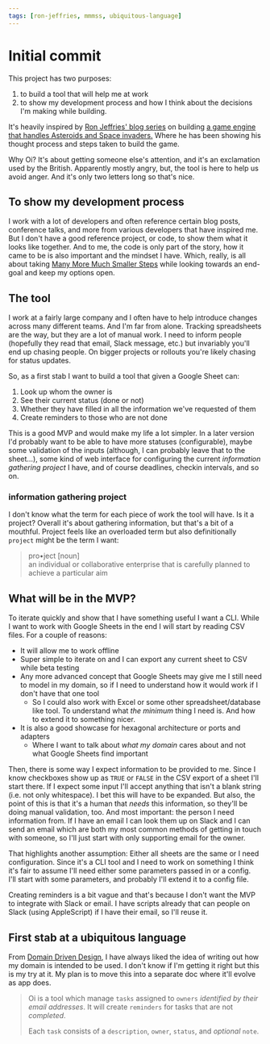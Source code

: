 ```yaml
---
tags: [ron-jeffries, mmmss, ubiquitous-language]
---
```

Initial commit
==============

This project has two purposes: 

1. to build a tool that will help me at work 
2. to show my development process and how I think about the decisions I'm making while building. 

It's heavily inspired by [Ron Jeffries' blog series][ron-blog] on building [a game engine that handles Asteroids and Space invaders.][ron-game] Where he has been showing his thought process and steps taken to build the game. 

[ron-blog]: https://ronjeffries.com/articles/-y023/python/-a250/254/
[ron-game]: https://github.com/RonJeffries/python-asteroids-1

Why Oi? It's about getting someone else's attention, and it's an exclamation used by the British. Apparently mostly angry, but, the tool is here to help us avoid anger. And it's only two letters long so that's nice.

## To show my development process

I work with a lot of developers and often reference certain blog posts, conference talks, and more from various developers that have inspired me. But I don't have a good reference project, or code, to show them what it looks like together. And to me, the code is only part of the story, how it came to be is also important and the mindset I have. Which, really, is all about taking [Many More Much Smaller Steps][mmmss] while looking towards an end-goal and keep my options open.

[mmmss]: https://github.com/RonJeffries/python-asteroids-1

## The tool

I work at a fairly large company and I often have to help introduce changes across many different teams. And I'm far from alone. Tracking spreadsheets are the way, but they are a lot of manual work. I need to inform people (hopefully they read that email, Slack message, etc.) but invariably you'll end up chasing people. On bigger projects or rollouts you're likely chasing for status updates.

So, as a first stab I want to build a tool that given a Google Sheet can:

1. Look up whom the owner is
2. See their current status (done or not)
3. Whether they have filled in all the information we've requested of them
4. Create reminders to those who are not done

This is a good MVP and would make my life a lot simpler. In a later version I'd probably want to be able to have more statuses (configurable), maybe some validation of the inputs (although, I can probably leave that to the sheet…), some kind of web interface for configuring the current _information gathering project_ I have, and of course deadlines, checkin intervals, and so on.

### information gathering project

I don't know what the term for each piece of work the tool will have. Is it a project? Overall it's about gathering information, but that's a bit of a mouthful. Project feels like an overloaded term but also definitionally `project` might be the term I want:

> pro•ject [noun]  
> an individual or collaborative enterprise that is carefully planned to achieve a particular aim

## What will be in the MVP?

To iterate quickly and show that I have something useful I want a CLI. While I want to work with Google Sheets in the end I will start by reading CSV files. For a couple of reasons:

- It will allow me to work offline
- Super simple to iterate on and I can export any current sheet to CSV while beta testing
- Any more advanced concept that Google Sheets may give me I still need to model in my domain, so if I need to understand how it would work if I don't have that one tool
  - So I could also work with Excel or some other spreadsheet/database like tool. To understand what _the minimum_ thing I need is. And how to extend it to something nicer.
- It is also a good showcase for hexagonal architecture or ports and adapters
  - Where I want to talk about _what my domain_ cares about and not what Google Sheets find important

Then, there is some way I expect information to be provided to me. Since I know checkboxes show up as `TRUE` or `FALSE` in the CSV export of a sheet I'll start there. If I expect some input I'll accept anything that isn't a blank string (i.e. not only whitespace). I bet this will have to be expanded. But also, the point of this is that it's a human that _needs_ this information, so they'll be doing manual validation, too. And most important: the person I need information from. If I have an email I can look them up on Slack and I can send an email which are both my most common methods of getting in touch with someone, so I'll just start with only supporting email for the owner. 

That highlights another assumption: Either all sheets are the same or I need configuration. Since it's a CLI tool and I need to work on something I think it's fair to assume I'll need either some parameters passed in or a config.  
I'll start with some parameters, and probably I'll extend it to a config file.

Creating reminders is a bit vague and that's because I don't want the MVP to integrate with Slack or email. I have scripts already that can people on Slack (using AppleScript) if I have their email, so I'll reuse it.

## First stab at a ubiquitous language

From [Domain Driven Design](https://www.martinfowler.com/bliki/UbiquitousLanguage.html), I have always liked the idea of writing out how my domain is intended to be used. I don't know if I'm getting it right but this is my try at it. My plan is to move this into a separate doc where it'll evolve as app does.

> Oi is a tool which manage `tasks` assigned to `owners` _identified by their email addresses_. It will create `reminders` for tasks that are not _completed_.
> 
> Each `task` consists of a `description`, `owner`, `status`, and _optional_ `note`.
